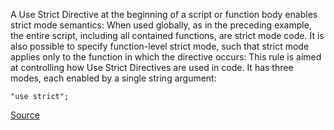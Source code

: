 A Use Strict Directive at the beginning of a script or function body enables strict mode semantics:
When used globally, as in the preceding example, the entire script, including all contained functions, are strict mode code. It is also possible to specify function-level strict mode, such that strict mode applies only to the function in which the directive occurs:
This rule is aimed at controlling how Use Strict Directives are used in code. It has three modes, each enabled by a single string argument:

```
"use strict";

```

[Source](http://eslint.org/docs/rules/strict)
